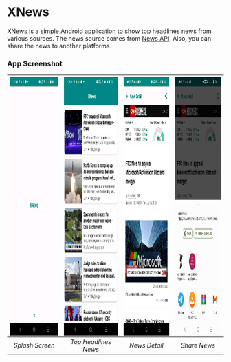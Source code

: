 # XNews
XNews is a simple Android application to show top headlines news from various sources. The news source comes from [News API](https://newsapi.org/). 
Also, you can share the news to another platforms.

### App Screenshot
| <img src=splashscreennews.jpeg  align="center" height="600" width="248" ></a> | <img src=topheadlinesnews.jpeg  align="center" height="600" width="248" ></a> | <img src=newsdetail.jpeg  align="center" height="600" width="248" ></a> | <img src=sharenews.jpeg  align="center" height="600" width="248" ></a> |
|:-----------------------------------------------------------------------------:|:-----------------------------------------------------------------------------:|:-----------------------------------------------------------------------:|:----------------------------------------------------------------------:|
|                                *Splash Screen*                                |                             *Top Headlines News*                              |                              *News Detail*                              |                              *Share News*                              |